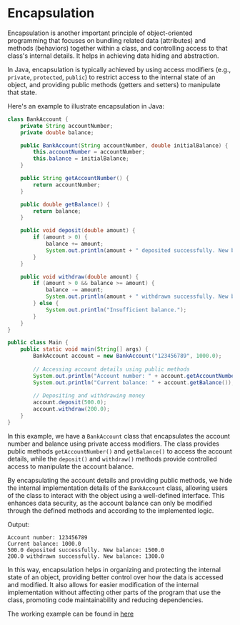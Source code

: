 # Encapsulation

Encapsulation is another important principle of object-oriented programming that focuses on bundling related data (attributes) and methods (behaviors) together within a class, and controlling access to that class's internal details. It helps in achieving data hiding and abstraction.

In Java, encapsulation is typically achieved by using access modifiers (e.g., `private`, `protected`, `public`) to restrict access to the internal state of an object, and providing public methods (getters and setters) to manipulate that state.

Here's an example to illustrate encapsulation in Java:

```java
class BankAccount {
    private String accountNumber;
    private double balance;

    public BankAccount(String accountNumber, double initialBalance) {
        this.accountNumber = accountNumber;
        this.balance = initialBalance;
    }

    public String getAccountNumber() {
        return accountNumber;
    }

    public double getBalance() {
        return balance;
    }

    public void deposit(double amount) {
        if (amount > 0) {
            balance += amount;
            System.out.println(amount + " deposited successfully. New balance: " + balance);
        }
    }

    public void withdraw(double amount) {
        if (amount > 0 && balance >= amount) {
            balance -= amount;
            System.out.println(amount + " withdrawn successfully. New balance: " + balance);
        } else {
            System.out.println("Insufficient balance.");
        }
    }
}

public class Main {
    public static void main(String[] args) {
        BankAccount account = new BankAccount("123456789", 1000.0);
        
        // Accessing account details using public methods
        System.out.println("Account number: " + account.getAccountNumber());
        System.out.println("Current balance: " + account.getBalance());
        
        // Depositing and withdrawing money
        account.deposit(500.0);
        account.withdraw(200.0);
    }
}
```

In this example, we have a `BankAccount` class that encapsulates the account number and balance using private access modifiers. The class provides public methods `getAccountNumber()` and `getBalance()` to access the account details, while the `deposit()` and `withdraw()` methods provide controlled access to manipulate the account balance.

By encapsulating the account details and providing public methods, we hide the internal implementation details of the `BankAccount` class, allowing users of the class to interact with the object using a well-defined interface. This enhances data security, as the account balance can only be modified through the defined methods and according to the implemented logic.

Output:
```
Account number: 123456789
Current balance: 1000.0
500.0 deposited successfully. New balance: 1500.0
200.0 withdrawn successfully. New balance: 1300.0
```

In this way, encapsulation helps in organizing and protecting the internal state of an object, providing better control over how the data is accessed and modified. It also allows for easier modification of the internal implementation without affecting other parts of the program that use the class, promoting code maintainability and reducing dependencies.

The working example can be found in [here](Main.java)